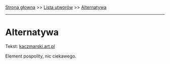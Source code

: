 [Strona głowna](../index.md) >> [Lista utworów](../list.md) >> [Alternatywa](11.md)

---

# Alternatywa

Tekst: [kaczmarski.art.pl](https://www.kaczmarski.art.pl/tworczosc/wiersze/alternatywa/)

Element pospolity, nic ciekawego.